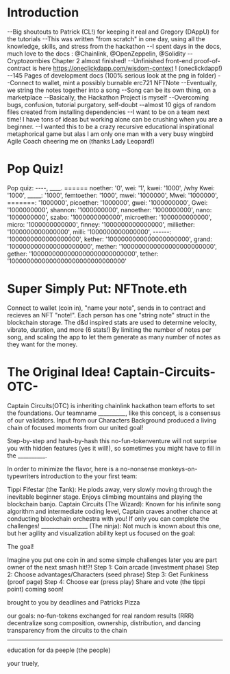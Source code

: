 # Introduction
--Big shoutouts to Patrick (CL!) for keeping it real and Gregory (DAppU) for the tutorials
--This was written "from scratch" in one day, using all the knowledge, skills, and stress from the hackathon
--I spent days in the docs, much love to the docs : @Chainlink, @OpenZeppelin, @Solidity
--Cryptozombies Chapter 2 almost finished!
--Unfinished front-end proof-of-contract is here https://oneclickdapp.com/wisdom-context ! (oneclickdapp!)
--145 Pages of development docs (100% serious look at the png in folder)
--Connect to wallet, mint a possibly burnable erc721 NFTNote
--Eventually, we string the notes together into a song
--Song can be its own thing, on a marketplace
--Basically, the Hackathon Project is myself
--Overcoming bugs, confusion, tutorial purgatory, self-doubt
--almost 10 gigs of random files created from installing dependencies
--I want to be on a team next time!  I have tons of ideas but working alone can be crushing when you are a beginner.
--I wanted this to be a crazy recursive educational inspirational metaphorical game but alas I am only one man with a very busy wingbird Agile Coach cheering me on (thanks Lady Leopard!)

# Pop Quiz!
Pop quiz: ----, ____. ======
      noether: '0',
      wei: '1',
      kwei: '1000',   /why
      Kwei: '1000',
      _____: '1000',
      femtoether: '1000',
      mwei: '1000000',
      Mwei: '1000000',
      =======: '1000000',
      picoether: '1000000',
      gwei: '1000000000',
      Gwei: '1000000000',
      shannon: '1000000000',
      nanoether: '1000000000',
      nano: '1000000000',
      szabo: '1000000000000',
      microether: '1000000000000',
      micro: '1000000000000',
      finney: '1000000000000000',
      milliether: '1000000000000000',
      milli: '1000000000000000',
      ------: '1000000000000000000',
      kether: '1000000000000000000000',
      grand: '1000000000000000000000',
      mether: '1000000000000000000000000',
      gether: '1000000000000000000000000000',
      tether: '1000000000000000000000000000000'

# Super Simply Put: NFTnote.eth
Connect to wallet (coin in), "name your note", sends in to contract and recieves an NFT "note!". 
Each person has one "string note" struct in the blockchain storage.  The d&d inspired stats are used to determine
velocity, vibrato, duration, and more (6 stats!)
By limiting the number of notes per song, and scaling the app to let them generate as many number of notes as they want for the money.

# The Original Idea! Captain-Circuits-OTC-
Captain Circuits(OTC) is inheriting chainlink hackathon team efforts to set the foundations.  Our teamname __________, like this concept, is a consensus of our validators. Input from our Characters Background produced a living chain of focused moments from our united goal!

Step-by-step and hash-by-hash this no-fun-tokenventure will not surprise you with hidden features (yes it will!), so sometimes you might have to fill in the __________. 

In order to minimize the flavor, here is a no-nonsense monkeys-on-typewriters introduction to the your first team: 

Tippi Fifestar (the Tank): He plods away, very slowly moving through the inevitable beginner stage.  Enjoys climbing mountains and playing the blockchain banjo.
Captain Circuits (The Wizard): Known for his infinite song algorithm and intermediate coding level, Captain craves another chance at conducting blockchain orchestra with you! If only you can complete the challenges!
_________________ (The ninja): Not much is known about this one, but her agility and visualization ability kept us focused on the goal: 

The goal!

  Imagine you put one coin in and some simple challenges later you are part owner of the next smash hit!?! 
    Step 1: Coin arcade (investment phase)
    Step 2: Choose advantages/Characters (seed phrase)
    Step 3: Get Funkiness (proof page)
    Step 4: Choose ear (press play)
Share and vote (the tippi point) coming soon!

brought to you by deadlines and Patricks Pizza

our goals:
no-fun-tokens exchanged for real random results (RRR)
decentralize song composition, ownership, distribution, and dancing
transparency from the circuits to the chain
__________________________________________
education for da peeple (the people)

your truely,


